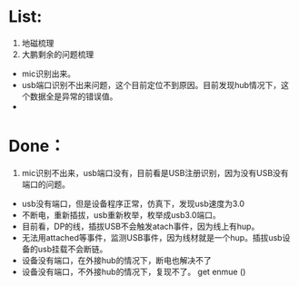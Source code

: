 # List:
1. 地磁梳理
2. 大鹏剩余的问题梳理
- mic识别出来。
- usb端口识别不出来问题，这个目前定位不到原因。目前发现hub情况下，这个数据全是异常的错误值。
- 

#  Done：
1. mic识别不出来，usb端口没有，目前看是USB注册识别，因为没有USB没有端口的问题。
- usb没有端口，但是设备程序正常，仿真下，发现usb速度为3.0
- 不断电，重新插拔，usb重新枚举，枚举成usb3.0端口。
- 目前看，DP的线，插拔USB不会触发atach事件，因为线上有hup。
- 无法用attached等事件，监测USB事件，因为线材就是一个hup。插拔usb设备的usb挂载不会断链。
- 设备没有端口，在外接hub的情况下，断电也解决不了
- 设备没有端口，不外接hub的情况下，复现不了。
get enmue ()





